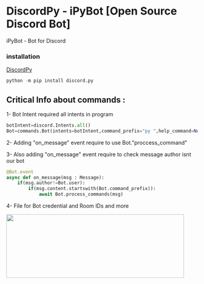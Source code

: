 # DiscordPy - iPyBot [Open Source Discord Bot]
iPyBot - Bot for Discord 
### installation
[DiscordPy](https://discordpy.readthedocs.io/en/stable/)
```python
python -m pip install discord.py
```

## Critical Info about commands :
1- Bot Intent required all intents in program 
```python
botIntent=discord.Intents.all()
Bot=commands.Bot(intents=botIntent,command_prefix="py ",help_command=None)
```
2- Adding "on_message" event require to use Bot."proccess_command"

3- Also adding "on_message" event require to check message author isnt our bot
```python
@Bot.event
async def on_message(msg : Message):
    if(msg.author!=Bot.user):
        if(msg.content.startswith(Bot.command_prefix)):
            await Bot.process_commands(msg)
```
4- File for Bot credential and Room IDs and more


<img width="468" height="168" align="left" src="https://user-images.githubusercontent.com/68808212/188504884-543fd8cd-9679-402e-929c-66acc4eb37e2.png"/>
